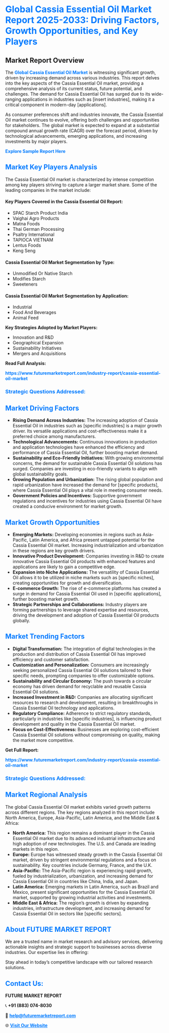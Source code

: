 <h1 style="color: #007BFF;">Global Cassia Essential Oil Market Report 2025-2033: Driving Factors, Growth Opportunities, and Key Players</h1>

<section id="overview">
<h2>Market Report Overview</h2>
<p>The <a href="https://www.futuremarketreport.com/industry-report/cassia-essential-oil-market" style="color: #007BFF; text-decoration: none;"><strong>Global Cassia Essential Oil Market</strong></a> is witnessing significant growth, driven by increasing demand across various industries. This report delves into the key aspects of the Cassia Essential Oil market, providing a comprehensive analysis of its current status, future potential, and challenges. The demand for Cassia Essential Oil has surged due to its wide-ranging applications in industries such as [insert industries], making it a critical component in modern-day [applications].</p>
<p>As consumer preferences shift and industries innovate, the Cassia Essential Oil market continues to evolve, offering both challenges and opportunities for stakeholders. The global market is expected to expand at a substantial compound annual growth rate (CAGR) over the forecast period, driven by technological advancements, emerging applications, and increasing investments by major players.</p>
</section>

<section id="overview">
<p><a href="https://www.futuremarketreport.com/request-sample/reportId=34108" style="color: #007BFF; text-decoration: none;"><strong>Explore Sample Report Here</strong></a></p>
</section>

<section id="key-players">
<h2 style="color: #007BFF;">Market Key Players Analysis</h2>
<p>The Cassia Essential Oil market is characterized by intense competition among key players striving to capture a larger market share. Some of the leading companies in the market include:</p>
<h4>Key Players Covered in the Cassia Essential Oil Report:</h4>
<ul><li>SPAC Starch Product India</li><li>Vaighai Agro Products</li><li>Matna Foods</li><li>Thai German Processing</li><li>Psaltry International</li><li>TAPIOCA VIETNAM</li><li>Lentus Foods</li><li>Keng Seng</li></ul>
<h4>Cassia Essential Oil Market Segmentation by Type:</h4>
<ul><li>Unmodified Or Native Starch</li><li>Modifies Starch</li><li>Sweeteners</li></ul>

<h4>Cassia Essential Oil Market Segmentation by Application:</h4>
<ul><li>Industrial</li><li>Food And Beverages</li><li>Animal Feed</li></ul>
<p><strong>Key Strategies Adopted by Market Players:</strong></p>
<ul>
<li>Innovation and R&D</li>
<li>Geographical Expansion</li>
<li>Sustainability Initiatives</li>
<li>Mergers and Acquisitions</li>
</ul>
</section>

<section>
<p><strong>Read Full Analysis: </strong></p><a href="https://www.futuremarketreport.com/industry-report/cassia-essential-oil-market" style="color: #007BFF; text-decoration: none;"><strong>https://www.futuremarketreport.com/industry-report/cassia-essential-oil-market</strong></a>
<h3 style="color: #007BFF;">Strategic Questions Addressed:</h3>
</section>

<section id="driving-factors">
<h2 style="color: #007BFF;">Market Driving Factors</h2>
<ul>
<li><strong>Rising Demand Across Industries:</strong> The increasing adoption of Cassia Essential Oil in industries such as [specific industries] is a major growth driver. Its versatile applications and cost-effectiveness make it a preferred choice among manufacturers.</li>
<li><strong>Technological Advancements:</strong> Continuous innovations in production and application technologies have enhanced the efficiency and performance of Cassia Essential Oil, further boosting market demand.</li>
<li><strong>Sustainability and Eco-Friendly Initiatives:</strong> With growing environmental concerns, the demand for sustainable Cassia Essential Oil solutions has surged. Companies are investing in eco-friendly variants to align with global sustainability goals.</li>
<li><strong>Growing Population and Urbanization:</strong> The rising global population and rapid urbanization have increased the demand for [specific products], where Cassia Essential Oil plays a vital role in meeting consumer needs.</li>
<li><strong>Government Policies and Incentives:</strong> Supportive government regulations and incentives for industries using Cassia Essential Oil have created a conducive environment for market growth.</li>
</ul>
</section>

<section id="growth-opportunities">
<h2 style="color: #007BFF;">Market Growth Opportunities</h2>
<ul>
<li><strong>Emerging Markets:</strong> Developing economies in regions such as Asia-Pacific, Latin America, and Africa present untapped potential for the Cassia Essential Oil market. Increasing industrialization and urbanization in these regions are key growth drivers.</li>
<li><strong>Innovative Product Development:</strong> Companies investing in R&D to create innovative Cassia Essential Oil products with enhanced features and applications are likely to gain a competitive edge.</li>
<li><strong>Expansion into Niche Applications:</strong> The versatility of Cassia Essential Oil allows it to be utilized in niche markets such as [specific niches], creating opportunities for growth and diversification.</li>
<li><strong>E-commerce Growth:</strong> The rise of e-commerce platforms has created a surge in demand for Cassia Essential Oil used in [specific applications], further boosting market growth.</li>
<li><strong>Strategic Partnerships and Collaborations:</strong> Industry players are forming partnerships to leverage shared expertise and resources, driving the development and adoption of Cassia Essential Oil products globally.</li>
</ul>
</section>

<section id="trending-factors">
<h2 style="color: #007BFF;">Market Trending Factors</h2>
<ul>
<li><strong>Digital Transformation:</strong> The integration of digital technologies in the production and distribution of Cassia Essential Oil has improved efficiency and customer satisfaction.</li>
<li><strong>Customization and Personalization:</strong> Consumers are increasingly seeking personalized Cassia Essential Oil solutions tailored to their specific needs, prompting companies to offer customizable options.</li>
<li><strong>Sustainability and Circular Economy:</strong> The push towards a circular economy has driven demand for recyclable and reusable Cassia Essential Oil solutions.</li>
<li><strong>Increased Investment in R&D:</strong> Companies are allocating significant resources to research and development, resulting in breakthroughs in Cassia Essential Oil technology and applications.</li>
<li><strong>Regulatory Compliance:</strong> Adherence to strict regulatory standards, particularly in industries like [specific industries], is influencing product development and quality in the Cassia Essential Oil market.</li>
<li><strong>Focus on Cost-Effectiveness:</strong> Businesses are exploring cost-efficient Cassia Essential Oil solutions without compromising on quality, making the market more competitive.</li>
</ul>
</section>

<section>
<p><strong>Get Full Report: </strong></p><a href="https://www.futuremarketreport.com/industry-report/cassia-essential-oil-market" style="color: #007BFF; text-decoration: none;"><strong>https://www.futuremarketreport.com/industry-report/cassia-essential-oil-market</strong></a>
<h3 style="color: #007BFF;">Strategic Questions Addressed:</h3>
</section>


<section id="regional-analysis">
<h2 style="color: #007BFF;">Market Regional Analysis</h2>
<p>The global Cassia Essential Oil market exhibits varied growth patterns across different regions. The key regions analyzed in this report include North America, Europe, Asia-Pacific, Latin America, and the Middle East & Africa:</p>
<ul>
<li><strong>North America:</strong> This region remains a dominant player in the Cassia Essential Oil market due to its advanced industrial infrastructure and high adoption of new technologies. The U.S. and Canada are leading markets in this region.</li>
<li><strong>Europe:</strong> Europe has witnessed steady growth in the Cassia Essential Oil market, driven by stringent environmental regulations and a focus on sustainability. Key countries include Germany, France, and the U.K.</li>
<li><strong>Asia-Pacific:</strong> The Asia-Pacific region is experiencing rapid growth, fueled by industrialization, urbanization, and increasing demand for Cassia Essential Oil in countries like China, India, and Japan.</li>
<li><strong>Latin America:</strong> Emerging markets in Latin America, such as Brazil and Mexico, present significant opportunities for the Cassia Essential Oil market, supported by growing industrial activities and investments.</li>
<li><strong>Middle East & Africa:</strong> The region’s growth is driven by expanding industries, infrastructure development, and increasing demand for Cassia Essential Oil in sectors like [specific sectors].</li>
</ul>
</section>

<footer>
<h2 style="color: #007BFF;">About FUTURE MARKET REPORT</h2>
<p>We are a trusted name in market research and advisory services, delivering actionable insights and strategic support to businesses across diverse industries. Our expertise lies in offering:</p>

<p>Stay ahead in today’s competitive landscape with our tailored research solutions.</p>

<h2 style="color: #007BFF;">Contact Us:</h2>
<p><strong>FUTURE MARKET REPORT</strong></p>
<p>📞 <strong>+91 (883) 074-8030</strong></p>
<p>📧 <strong><a href="mailto:help@futuremarketreport.com" style="color: #007BFF;">help@futuremarketreport.com</a></strong></p>
<p>🌐 <strong><a href="https://www.futuremarketreport.com/" style="color: #007BFF;">Visit Our Website</a></strong></p>
</footer>